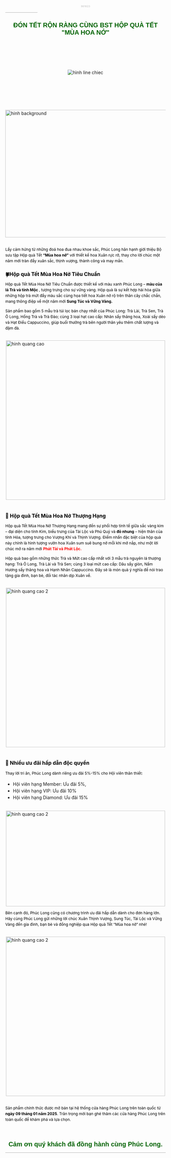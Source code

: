 <!doctype html>
<!DOCTYPE html>
<html>
<head>
	<meta charset="utf-8">
	<meta name="viewport" content="width=device-width, initial-scale=1">
	<title>Giới thiệu chương trình tết</title>
	<link rel="stylesheet" href="https://cdnjs.cloudflare.com/ajax/libs/font-awesome/6.2.1/css/all.min.css">
</head>
<style>
	h4 {
		font-size: 8;
		color: lightgrey;
		text-align: center;
	}
	h1 {
		font-size: 20;
		color: darkgreen;
		text-align: center;
		font-family: "Arimo", sans-serif;
	}
	h2 {
		font-size: 16;
		font-weight: bold;
		color: black;
	}
	p, h3 {
		font-size: 12;
		color: black;
        }
    .container {
      display: flex;
      justify-content: center; /* Căn giữa theo chiều ngang */
      align-items: center;     /* Căn giữa theo chiều dọc */
      height: 5vh;           /* Chiều cao bằng 100% của viewport */
          }
       .container1 {
      display: flex;
      justify-content: center; /* Căn giữa theo chiều ngang */
      align-items: center;     /* Căn giữa theo chiều dọc */
  }
  .highlight {
    color: red;
}
.custom-spacing {
            line-height: 1.5; /* Khoảng cách 1.5 lần kích thước font chữ */
        }
   </style>	
	<body>
<h4><SPAN><i class="fa-solid fa-eye" style="font-size:16px;"></i></SPAN> 961623</h4>
<hr style="width: 20%; border: none; height: 1px; background-color: darkgrey;">
<h1>ĐÓN TẾT RỘN RÀNG CÙNG BST HỘP QUÀ TẾT
"MÙA HOA NỞ"</h1>
<div class="container">
	<img src="C:\Users\Admin\Desktop\Hoc lap trinh\pictures\chiec la.png" alt="hình line chiec "> 
</div>
<div><br></div>
<div class="container1"><img src="C:\Users\Admin\Desktop\Hoc lap trinh\pictures\hinh nen.jpeg" alt=
"hinh background" width="700" height="400">
</div>
<div><br></div>
<p class="custom-spacing">Lấy cảm hứng từ những đoá hoa đua nhau khoe sắc, Phúc Long hân hạnh giới thiệu Bộ sưu tập Hộp quà Tết <b>“Mùa hoa nở”</b> với thiết kế hoa Xuân rực rỡ, thay cho lời chúc một năm mới tràn đầy xuân sắc, thịnh vượng, thành công và may mắn. </p>
<h2>&#x1F340;Hộp quà Tết Mùa Hoa Nở Tiêu Chuẩn </h2>
<p class="custom-spacing">Hộp quà Tết Mùa Hoa Nở Tiêu Chuẩn được thiết kế với màu xanh Phúc Long – <b>màu của lá Trà và tính Mộc </b>, tượng trưng cho sự vững vàng. Hộp quà là sự kết hợp hài hòa giữa những hộp trà mứt đầy màu sắc cùng họa tiết hoa Xuân nở rộ trên thân cây chắc chắn, mang thông điệp về một năm mới <b>Sung Túc và Vững Vàng.</b> </p>
<p class="custom-spacing">Sản phẩm bao gồm 5 mẫu trà túi lọc bán chạy nhất của Phúc Long: Trà Lài, Trà Sen, Trà Ô Long, Hồng Trà và Trà Đào; cùng 3 loại hạt cao cấp: Nhãn sấy thăng hoa, Xoài sấy dẻo và Hạt Điều Cappuccino, giúp buổi thưởng trà bên người thân yêu thêm chất lượng và đậm đà. 
</p>
<div><br></div>
<div class="container1"><img src="C:\Users\Admin\Desktop\Hoc lap trinh\pictures\hinh nen 2.jpeg" alt="hinh quang cao" height="500" width="500">
</div>
<div><br></div>
<h2>🌺 Hộp quà Tết Mùa Hoa Nở Thượng Hạng</h2>
<p class="custom-spacing">Hộp quà Tết Mùa Hoa Nở Thượng Hạng mang đến sự phối hợp tinh tế giữa sắc vàng kim – đại diện cho tính Kim, biểu trưng của Tài Lộc và Phú Quý và <b>đỏ nhung</b> – hiện thân của tính Hỏa, tượng trưng cho Vượng Khí và Thịnh Vượng. Điểm nhấn đặc biệt của hộp quà này chính là hình tượng vườn hoa Xuân sum suê bung nở mỗi khi mở nắp, như một lời chúc mở ra năm mới <b><span class="highlight"> Phát Tài và Phát Lộc.</span></b> </p>
<p class="custom-spacing">Hộp quà bao gồm những thức Trà và Mứt cao cấp nhất với 3 mẫu trà nguyên lá thượng hạng: Trà Ô Long, Trà Lài và Trà Sen; cùng 3 loại mứt cao cấp: Dâu sấy giòn, Nấm Hương sấy thăng hoa và Hạnh Nhân Cappuccino. Đây sẽ là món quà ý nghĩa để nói trao tặng gia đình, bạn bè, đối tác nhân dịp Xuân về.</p>
<div><br></div>
<div class="container1"><img src="C:\Users\Admin\Desktop\Hoc lap trinh\pictures\hinh nen 3.jpeg" alt="hinh quang cao 2" height="500" width="500">
</div> 
<div><br></div>
<h2>🧧 Nhiều ưu đãi hấp dẫn độc quyền</h2>
<section>
	<p class="custom-spacing">Thay lời tri ân, Phúc Long dành riêng ưu đãi 5%-15% cho Hội viên thân thiết:
	<ul>
		<li class="custom-spacing">Hội viên hạng Member: Ưu đãi 5%,</li>
		<li class="custom-spacing">Hội viên hạng VIP: Ưu đãi 10%</li>
		<li class="custom-spacing">Hội viên hạng Diamond: Ưu đãi 15%</li>
	</ul>
	</p>
	<div><br></div>
</section>
<div class="container1"><img src="C:\Users\Admin\Desktop\Hoc lap trinh\pictures\hinh nen 4.jpg" alt="hinh quang cao 2" height="300" width="500">
</div>
<p class="custom-spacing">Bên cạnh đó, Phúc Long cũng có chương trình ưu đãi hấp dẫn dành cho đơn hàng lớn. Hãy cùng Phúc Long gửi những lời chúc Xuân Thịnh Vượng, Sung Túc, Tài Lộc và Vững Vàng đến gia đình, bạn bè và đồng nghiệp qua Hộp quà Tết “Mùa hoa nở” nhé!</p>
<div><br></div>
<div class="container1"><img src="C:\Users\Admin\Desktop\Hoc lap trinh\pictures\hinh nen 5.jpg" alt="hinh quang cao 2" height="500" width="500">
</div>
<div><br></div>
<p class="custom-spacing">Sản phẩm chính thức được mở bán tại hệ thống cửa hàng Phúc Long trên toàn quốc từ <b>ngày 09 tháng 01 năm 2025</b>. Trân trọng mời bạn ghé thăm các cửa hàng Phúc Long trên toàn quốc để khám phá và lựa chọn. </p>
<div><br></div>
<h1>Cảm ơn quý khách đã đồng hành cùng Phúc Long.</h1>
<hr style="width: 100%; border: none; height: 1px; background-color: darkgrey;">
</body>
</html>
